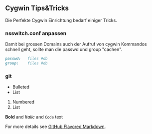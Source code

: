 ## Cygwin Tips&Tricks

Die Perfekte Cygwin Einrichtung bedarf einiger Tricks.

### nsswitch.conf anpassen

Damit bei grossen Domains auch der Aufruf von cygwin Kommandos
schnell geht, sollte man die passwd und group "cachen".

```markdown
passwd:   files #db
group:    files #db
```


### git


- Bulleted
- List

1. Numbered
2. List

**Bold** and _Italic_ and `Code` text


For more details see [GitHub Flavored Markdown](https://guides.github.com/features/mastering-markdown/).

